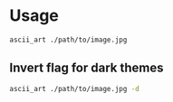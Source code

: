 # Usage

```sh
ascii_art ./path/to/image.jpg
```

## Invert flag for dark themes

```sh
ascii_art ./path/to/image.jpg -d
```
